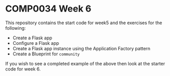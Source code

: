 # COMP0034 Week 6

This repository contains the start code for week5 and the exercises for the following:

- Create a Flask app
- Configure a Flask app
- Create a Flask app instance using the Application Factory pattern
- Create a Blueprint for `community`

If you wish to see a completed example of the above then look at the starter code for week 6.